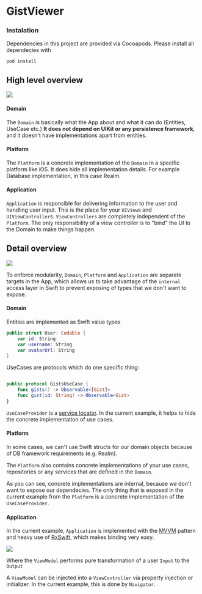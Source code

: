 # GistViewer

### Instalation

Dependencies in this project are provided via Cocoapods. Please install all dependecies with

`
pod install
`

## High level overview
![](Architecture/Modules.png)

#### Domain 

The `Domain` is basically what the App about and what it can do (Entities, UseCase etc.) **It does not depend on UIKit or any persistence framework**, and it doesn't have implementations apart from entities.

#### Platform

The `Platform` is a concrete implementation of the `Domain` in a specific platform like iOS. It does hide all implementation details. For example Database implementation, in this case Realm.

#### Application

`Application` is responsible for delivering information to the user and handling user input. This is the place for your `UIView`s and `UIViewController`s.  `ViewControllers` are completely independent of the `Platform`.  The only responsibility of a view controller is to "bind" the UI to the Domain to make things happen.


## Detail overview
![](Architecture/ModulesDetails.png)
 
To enforce modularity, `Domain`, `Platform` and `Application` are separate targets in the App, which allows us to take advantage of the `internal` access layer in Swift to prevent exposing of types that we don't want to expose.

#### Domain

Entities are implemented as Swift value types

```swift
public struct User: Codable {
    var id: String
    var username: String
    var avatarUrl: String
}
```

UseCases are protocols which do one specific thing:

```swift

public protocol GistsUseCase {
    func gists() -> Observable<[Gist]>
    func gist(id: String) -> Observable<Gist>
}

```

`UseCaseProvider` is a [service locator](https://en.wikipedia.org/wiki/Service_locator_pattern).  In the current example, it helps to hide the concrete implementation of use cases.

#### Platform

In some cases, we can't use Swift structs for our domain objects because of DB framework requirements (e.g. Realm). 

The `Platform` also contains concrete implementations of your use cases, repositories or any services that are defined in the `Domain`.

As you can see, concrete implementations are internal, because we don't want to expose our dependecies. The only thing that is exposed in the current example from the `Platform` is a concrete implementation of the `UseCaseProvider`.


#### Application

In the current example, `Application` is implemented with the [MVVM](https://en.wikipedia.org/wiki/Model–view–viewmodel) pattern and heavy use of [RxSwift](https://github.com/ReactiveX/RxSwift), which makes binding very easy.

![](Architecture/MVVMPattern.png)

Where the `ViewModel` performs pure transformation of a user `Input` to the `Output`

A `ViewModel` can be injected into a `ViewController` via property injection or initializer. In the current example, this is done by `Navigator`.
